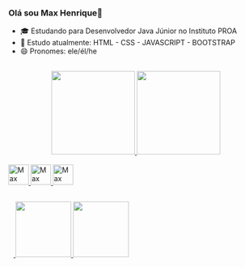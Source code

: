 ### Olá sou Max Henrique👋

- 🎓 Estudando para Desenvolvedor Java Júnior no Instituto PROA
- 📖 Estudo atualmente: HTML - CSS - JAVASCRIPT - BOOTSTRAP
- 😄 Pronomes: ele/él/he

<br>
<div align="center">
  <a href="https://github.com/MaxHenriique">
    <!--informações do perfil-->
    <img height="165px" src="https://github-readme-stats.vercel.app/api?username=maxhenriique&show_icons=true&theme=github_dark&include_all_commits=true&count_private=true"/>
    <!--Linguagem de programação que utiliza-->
  <img height="165px" src="https://github-readme-stats.vercel.app/api/top-langs/?username=maxhenriique&layout=compact&langs_count=7&theme=github_dark"/>
</div>
  
  <!--icones com suas habilidades + Link-->
<div style="display: inline_block">
  <br>
  <img alt="Max tem conhecimento em - Html5" width="40px" src="https://cdn.jsdelivr.net/gh/devicons/devicon/icons/html5/html5-original.svg"/>
  <img alt="Max tem conhecimento em - CSS3" width="40px" src="https://cdn.jsdelivr.net/gh/devicons/devicon/icons/css3/css3-original.svg"/>
  <img alt="Max tem conhecimento em - JavaScript" width="40px" src="https://cdn.jsdelivr.net/gh/devicons/devicon/icons/javascript/javascript-original.svg"/>
</div>
  
  ##
 <!--icones de suas Redes Sociais + Link-->
<div> 
  <a href="https://www.instagram.com/max._.henrique" target="_blank"><img height="10px" src="https://user-images.githubusercontent.com/101279529/162638503-07d47d20-c59d-4b29-b30d-371f109f5368.png"/>
  <a href="https://www.linkedin.com/in/max-henrique-fontes-286b731b6/" target="_blank"><img height="110px" src="https://user-images.githubusercontent.com/101279529/162638502-04898414-1758-4609-9b87-462f31d30037.png"/>
  <a href="mailto:contato.maxhenrique@gmail.com" target="_blank"><img height="110px" src="https://user-images.githubusercontent.com/101279529/162638501-443560fc-4145-481e-b2dd-12089346129b.png"/>
</div>
